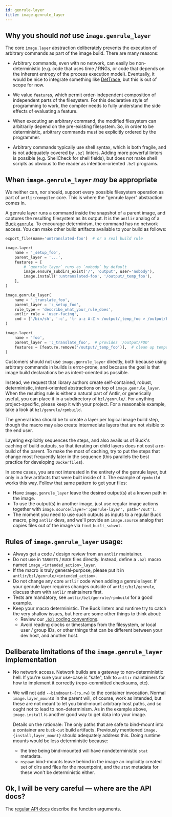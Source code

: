 ```yaml
---
id: genrule-layer
title: image.genrule_layer
---
```


## Why you should *not* use `image.genrule_layer`

The core `image.layer` abstraction deliberately prevents the execution of
arbitrary commands as part of the image build.  There are many reasons:

  - Arbitrary commands, even with no network, can easily be
    non-deterministic (e.g. code that uses time / RNGs, or code that
    depends on the inherent entropy of the process execution model).
    Eventually, it would be nice to integrate something like
    [DetTrace](https://github.com/dettrace/dettrace), but this is out of
    scope for now.

  - We value `feature`s, which permit order-independent composition of
    independent parts of the filesystem.  For this declarative style of
    programming to work, the compiler needs to fully understand the side
    effects of evaluating a feature.

  - When executing an arbitrary command, the modified filesystem can
    arbitrarily depend on the pre-existing filesystem.  So, in order to be
    deterministic, arbitrary commands must be explicitly ordered by the
    programmer.

  - Arbitrary commands typically use shell syntax, which is both fragile, and
    is not adequately covered by `.bzl` linters. Adding more powerful linters
    is possible (e.g. ShellCheck for shell fields), but does not make shell
    scripts as obvious to the reader as intention-oriented `.bzl` programs.

## When `image.genrule_layer` *may* be appropriate

We neither can, nor should, support every possible filesystem operation as
part of `antlir/compiler` core.  This is where the "genrule layer"
abstraction comes in.

A genrule layer runs a command inside the snapshot of a parent image, and
captures the resulting filesystem as its output.  It is the `antlir` analog
of a [Buck `genrule`](https://buck.build/rule/genrule.html).  To encourage
determinism, the command has no network access.  You can make other build
artifacts available to your build as follows:

```py
export_file(name='untranslated-foo')  # or a real build rule

image.layer(
    name = '_setup_foo',
    parent_layer = '...',
    features = [
        # `genrule_layer` runs as `nobody` by default
        image.ensure_subdirs_exist('/', 'output', user='nobody'),
        image.install(':untranslated-foo', '/output/_temp_foo'),
    ],
)

image.genrule_layer(
    name = '_translate_foo',
    parent_layer = ':_setup_foo',
    rule_type = 'describe_what_your_rule_does',
    antlir_rule = 'user-facing',
    cmd = ['/bin/sh', '-c', 'tr a-z A-Z < /output/_temp_foo > /output/FOO'],
)

image.layer(
    name = 'foo',
    parent_layer = ':_translate_foo',  # provides '/output/FOO'
    features = [feature.remove('/output/_temp_foo')],  # clean up temporary state
)
```

Customers should not use `image.genrule_layer` directly, both because using
arbitrary commands in builds is error-prone, and because the goal is that
image build declarations be as intent-oriented as possible.

Instead, we request that library authors create self-contained, robust,
deterministic, intent-oriented abstractions on top of `image.genrule_layer`.
When the resulting rule is either a natural part of Antlir, or generically
useful, you can place it in a subdirectory of `bzl/genrule/`.  For anything
project-specific, please keep it with your project.  For a reasonable
example, take a look at `bzl/genrule/rpmbuild`.

The general idea should be to create a layer per logical image build step,
though the macro may also create intermediate layers that are not visible to
the end user.

Layering explicitly sequences the steps, and also avails us of Buck's
caching of build outputs, so that iterating on child layers does not cost a
re-build of the parent.  To make the most of caching, try to put the steps
that change most frequently later in the sequence (this parallels the best
practice for developing `Dockerfile`s).

In some cases, you are not interested in the entirety of the genrule layer,
but only in a few artifacts that were built inside of it.  The example of
`rpmbuild` works this way.  Follow that same pattern to get your files:
  - Have `image.genrule_layer` leave the desired output(s) at a known path
    in the image.
  - To use the output(s) in another image, just use regular image actions
    together with `image.source(layer=':genrule-layer', path='/out')`.
  - The moment you need to use such outputs as inputs to a regular Buck
    macro, ping `antlir` devs, and we'll provide an `image.source`
    analog that copies files out of the image via `find_built_subvol`.

## Rules of `image.genrule_layer` usage:

  - Always get a code / design review from an `antlir` maintainer.
  - Do not use in `TARGETS` / `BUCK` files directly.  Instead, define a
    `.bzl` macro named `image_<intended_action>_layer`.
  - If the macro is truly general-purpose, please put it in
    `antlir/bzl/genrule/<intended_action>`.
  - Do not change any core `antlir` code when adding a genrule layer.  If
    your genrule layer requires changes outside of `antlir/bzl/genrule`,
    discuss them with `antlir` maintainers first.
  - Tests are mandatory, see `antlir/bzl/genrule/rpmbuild` for a good
    example.
  - Keep your macro deterministic.  The Buck linters and runtime try to
    catch the very shallow issues, but here are some other things to think
    about:
      - Review our [`.bzl` coding
        conventions](contributing/coding-conventions/bzl-and-targets).
      - Avoid reading clocks or timestamps from the filesystem, or local
        user / group IDs, or other things that can be different between your
        dev host, and another host.

## Deliberate limitations of the `image.genrule_layer` implementation

  - No network access. Network builds are a gateway to non-deterministic hell.
    If you're sure your use-case is "safe", talk to `antlir` maintainers
    for how to implement it correctly (repo-committed checksums, etc).

  - We will not add `--bindmount-{ro,rw}` to the container invocation.
    Normal `image.layer_mount`s in the parent will, of course, work as
    intended, but these are not meant to let you bind-mount arbitrary host
    paths, and so ought not to lead to non-determinism. As in the example
    above, `image.install` is another good way to get data into your image.

    Details on the rationale: The only paths that are safe to bind-mount
    into a container are `buck-out` build artifacts. Previously mentioned
    `image.{install,layer_mount}` should adequately address this. Doing
    runtime mounts would be less deterministic because:
      - the tree being bind-mounted will have nondeterministic `stat` metadata.
      - `nspawn` bind-mounts leave behind in the image an implicitly created
         set of dirs and files for the mountpoint, and the `stat` metadata
         for these won't be deterministic either.

## Ok, I will be very careful &mdash; where are the API docs?

The [regular API docs](api/image#genrule_layer) describe the function arguments.
